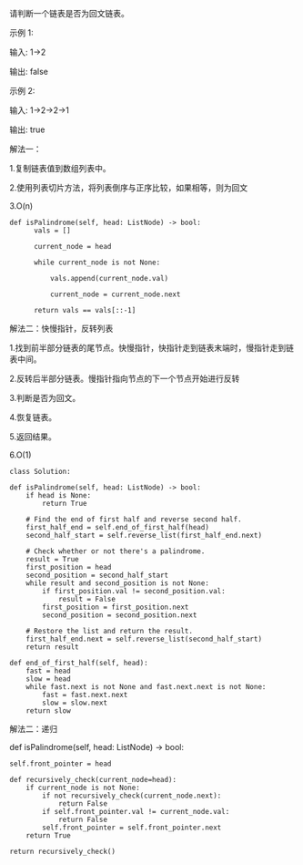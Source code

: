 请判断一个链表是否为回文链表。

示例 1:

输入: 1->2

输出: false

示例 2:

输入: 1->2->2->1

输出: true

解法一：

1.复制链表值到数组列表中。

2.使用列表切片方法，将列表倒序与正序比较，如果相等，则为回文

3.O(n)
 
    def isPalindrome(self, head: ListNode) -> bool:
          vals = []
          
          current_node = head
          
          while current_node is not None:
          
              vals.append(current_node.val)
              
              current_node = current_node.next
              
          return vals == vals[::-1]
          
解法二：快慢指针，反转列表

1.找到前半部分链表的尾节点。快慢指针，快指针走到链表末端时，慢指针走到链表中间。

2.反转后半部分链表。慢指针指向节点的下一个节点开始进行反转

3.判断是否为回文。

4.恢复链表。

5.返回结果。

6.O(1)

     
    class Solution:

    def isPalindrome(self, head: ListNode) -> bool:
        if head is None:
            return True

        # Find the end of first half and reverse second half.
        first_half_end = self.end_of_first_half(head)
        second_half_start = self.reverse_list(first_half_end.next)

        # Check whether or not there's a palindrome.
        result = True
        first_position = head
        second_position = second_half_start
        while result and second_position is not None:
            if first_position.val != second_position.val:
                result = False
            first_position = first_position.next
            second_position = second_position.next

        # Restore the list and return the result.
        first_half_end.next = self.reverse_list(second_half_start)
        return result    

    def end_of_first_half(self, head):
        fast = head
        slow = head
        while fast.next is not None and fast.next.next is not None:
            fast = fast.next.next
            slow = slow.next
        return slow
    
  解法二：递归  
  
  def isPalindrome(self, head: ListNode) -> bool:

    self.front_pointer = head

    def recursively_check(current_node=head):
        if current_node is not None:
            if not recursively_check(current_node.next):
                return False
            if self.front_pointer.val != current_node.val:
                return False
            self.front_pointer = self.front_pointer.next
        return True

    return recursively_check()



